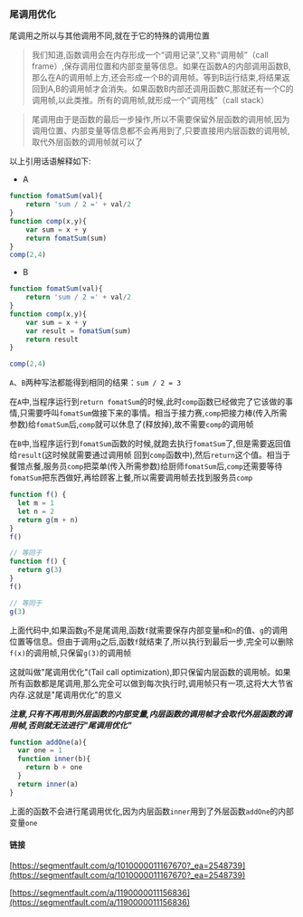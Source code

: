 ### 尾调用优化
尾调用之所以与其他调用不同,就在于它的特殊的调用位置

>我们知道,函数调用会在内存形成一个“调用记录”,又称“调用帧”（call frame）,保存调用位置和内部变量等信息。如果在函数A的内部调用函数B,那么在A的调用帧上方,还会形成一个B的调用帧。等到B运行结束,将结果返回到A,B的调用帧才会消失。如果函数B内部还调用函数C,那就还有一个C的调用帧,以此类推。所有的调用帧,就形成一个“调用栈”（call stack）

>尾调用由于是函数的最后一步操作,所以不需要保留外层函数的调用帧,因为调用位置、内部变量等信息都不会再用到了,只要直接用内层函数的调用帧,取代外层函数的调用帧就可以了

以上引用话语解释如下: 

- A

```javascript
function fomatSum(val){
    return 'sum / 2 =' + val/2
}
function comp(x,y){
    var sum = x + y
    return fomatSum(sum)
}
comp(2,4)
```

- B

```javascript
function fomatSum(val){
    return 'sum / 2 =' + val/2
}
function comp(x,y){
    var sum = x + y
    var result = fomatSum(sum)
    return result
}    

comp(2,4)
```

`A`、`B`两种写法都能得到相同的结果：`sum / 2 = 3`

在`A`中,当程序运行到`return fomatSum`的时候,此时`comp`函数已经做完了它该做的事情,只需要呼叫`fomatSum`做接下来的事情。相当于接力赛,`comp`把接力棒(传入所需参数)给`fomatSum`后,`comp`就可以休息了(释放掉),故不需要`comp`的调用帧

在`B`中,当程序运行到`fomatSum`函数的时候,就跑去执行`fomatSum`了,但是需要返回值给`result`(这时候就需要通过调用帧 回到`comp`函数中),然后`return`这个值。相当于餐馆点餐,服务员`comp`把菜单(传入所需参数)给厨师`fomatSum`后,`comp`还需要等待`fomatSum`把东西做好,再给顾客上餐,所以需要调用帧去找到服务员`comp`

```javascript
function f() {
  let m = 1
  let n = 2
  return g(m + n)
}
f()

// 等同于
function f() {
  return g(3)
}
f()

// 等同于
g(3)
```

上面代码中,如果函数`g`不是尾调用,函数`f`就需要保存内部变量`m`和`n`的值、`g`的调用位置等信息。但由于调用`g`之后,函数`f`就结束了,所以执行到最后一步,完全可以删除`f(x)`的调用帧,只保留`g(3)`的调用帧

这就叫做"尾调用优化"(Tail call optimization),即只保留内层函数的调用帧。如果所有函数都是尾调用,那么完全可以做到每次执行时,调用帧只有一项,这将大大节省内存.这就是"尾调用优化"的意义

**_注意,只有不再用到外层函数的内部变量,内层函数的调用帧才会取代外层函数的调用帧,否则就无法进行"尾调用优化"_**

```javascript
function addOne(a){
  var one = 1
  function inner(b){
    return b + one
  }
  return inner(a)
}
```

上面的函数不会进行尾调用优化,因为内层函数`inner`用到了外层函数`addOne`的内部变量`one`

#### 链接
[https://segmentfault.com/q/1010000011167670?_ea=2548739](https://segmentfault.com/q/1010000011167670?_ea=2548739)

[https://segmentfault.com/a/1190000011156836](https://segmentfault.com/a/1190000011156836)